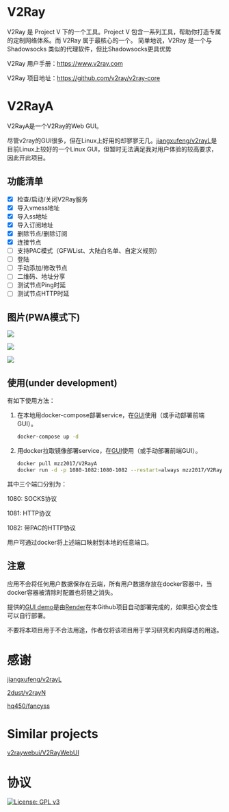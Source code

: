 # V2Ray

V2Ray 是 Project V 下的一个工具。Project V 包含一系列工具，帮助你打造专属的定制网络体系。而 V2Ray 属于最核心的一个。 简单地说，V2Ray 是一个与 Shadowsocks 类似的代理软件，但比Shadowsocks更具优势

V2Ray 用户手册：https://www.v2ray.com

V2Ray 项目地址：https://github.com/v2ray/v2ray-core

# V2RayA

V2RayA是一个V2Ray的Web GUI。

尽管v2ray的GUI很多，但在Linux上好用的却寥寥无几。[jiangxufeng/v2rayL](https://github.com/jiangxufeng/v2rayL)是目前Linux上较好的一个Linux GUI，但暂时无法满足我对用户体验的较高要求，因此开此项目。

## 功能清单

- [x] 检查/启动/关闭V2Ray服务
- [x] 导入vmess地址
- [x] 导入ss地址
- [x] 导入订阅地址
- [x] 删除节点/删除订阅
- [x] 连接节点
- [ ] 支持PAC模式（GFWList、大陆白名单、自定义规则）
- [ ] 登陆
- [ ] 手动添加/修改节点
- [ ] 二维码、地址分享
- [ ] 测试节点Ping时延
- [ ] 测试节点HTTP时延

## 图片(PWA模式下)

![](http://mzzeast.shumsg.cn/FmRwCDP74Afr8GTj75zI_TL2rrwm)

![](http://mzzeast.shumsg.cn/FlF9m8Ze5D24FlS0DfYykKCG0G3-)

![](http://mzzeast.shumsg.cn/FnWz1AWvPoTEDFOvax0jihMVTdr2)

## 使用(under development)

有如下使用方法：

1. 在本地用docker-compose部署service，在[GUI](https://v2ray.mzz.pub)使用（或手动部署前端GUI）。
   
   ```bash
   docker-compose up -d
   ```
   
1. 用docker拉取镜像部署service，在[GUI](https://v2ray.mzz.pub)使用（或手动部署前端GUI）。

   ```bash
   docker pull mzz2017/V2RayA
   docker run -d -p 1080-1082:1080-1082 --restart=always mzz2017/V2Ray
   ```

其中三个端口分别为：

1080: SOCKS协议

1081: HTTP协议

1082: 带PAC的HTTP协议

用户可通过docker将上述端口映射到本地的任意端口。

## 注意

应用不会将任何用户数据保存在云端，所有用户数据存放在docker容器中，当docker容器被清除时配置也将随之消失。

提供的[GUI demo](https://v2raya.mzz.pub)是由[Render](https://render.com/)在本Github项目自动部署完成的，如果担心安全性可以自行部署。

不要将本项目用于不合法用途，作者仅将该项目用于学习研究和内网穿透的用途。

# 感谢

[jiangxufeng/v2rayL](https://github.com/jiangxufeng/v2rayL)

[2dust/v2rayN](https://github.com/2dust/v2rayN)

[hq450/fancyss](https://github.com/hq450/fancyss)

# Similar projects

[v2raywebui/V2RayWebUI](https://github.com/v2raywebui/V2RayWebUI)

# 协议

[![License: GPL v3](https://img.shields.io/badge/License-GPL%20v3-blue.svg)](https://www.gnu.org/licenses/gpl-3.0)